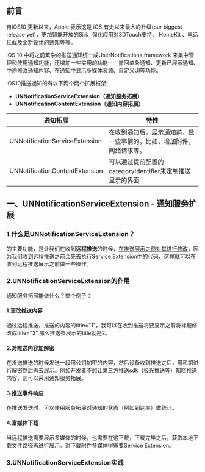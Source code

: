 ## 前言

自iOS10 更新以来，Apple 表示这是 iOS 有史以来最大的升级(our biggest release yet)，更加智能开放的Siri、强化应用对3DTouch支持、 HomeKit 、电话拦截及全新设计的通知等等。

iOS 10 中将之前繁杂的推送通知统一成UserNotifications.framework 来集中管理和使用通知功能，还增加一些实用的功能——撤回单条通知、更新已展示通知、中途修改通知内容、在通知中显示多媒体资源、自定义UI等功能。

iOS10推送通知的有以下两个两个扩展框架:
- **UNNotificationServiceExtension（通知服务拓展）**
- **UNNotificationContentExtension（通知内容拓展）**

| 通知拓展 | 特性 |
| ------ | ------ |
| UNNotificationServiceExtension | 在收到通知后，展示通知前，做一些事情的。比如，增加附件，网络请求等。 |
| UNNotificationContentExtension | 可以通过提前配置的categoryIdentifier来定制推送显示的界面 |

## 一、UNNotificationServiceExtension - 通知服务扩展

### 1.什么是UNNotificationServiceExtension？

的主要功能，是让我们在收到**远程推送**的时候，<u>在推送展示之前对其进行修改</u>，因为我们收到远程推送之前会先去执行Service Extension中的代码，这样就可以在收到远程推送展示之前做一些操作。

### 2.UNNotificationServiceExtension的作用

通知服务拓展能做什么？举个例子：  
#### 1.更改推送内容 
通过远程推送，推送的内容的title="1"，我可以在收到推送将要显示之前将标题修改成title="2",那么推送条展示的title就是2。  
#### 2.对推送内容加解密
在发送推送的时候发送一段用公钥加密的内容，然后设备收到推送之后，用私钥进行解密然后再去展示。例如开发者不想让第三方推送sdk（极光推送等）知晓推送内容，则可以采用通知服务拓展。  
#### 3.推送事件响应
在推送发送时，可以使用服务拓展对通知的状态（例如到达率）做统计。  
#### 4.富媒体下载
当远程推送需要展示多媒体的时候，也需要在这下载，下载完毕之后，获取本地下载文件路径再进行展示。对下载附件多媒体得需要Service Extension。

### 3.UNNotificationServiceExtension实践
